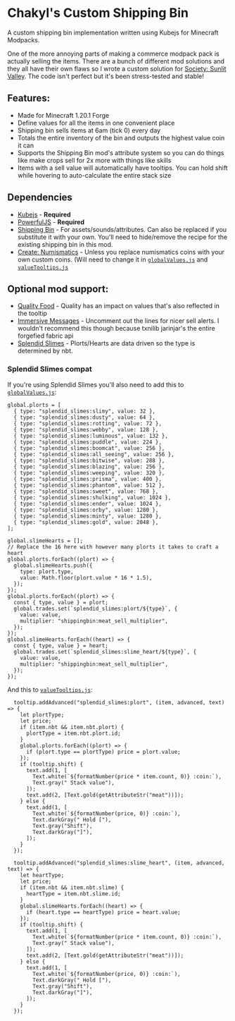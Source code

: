 # Chakyl's Custom Shipping Bin
A custom shipping bin implementation written using Kubejs for Minecraft Modpacks.

One of the more annoying parts of making a commerce modpack pack is actually selling the items. There are a bunch of different mod solutions and they all have their own flaws so I wrote a custom solution for [Society: Sunlit Valley](https://www.curseforge.com/minecraft/modpacks/society-sunlit-valley). The code isn't perfect but it's been stress-tested and stable!

## Features:
- Made for Minecraft 1.20.1 Forge
- Define values for all the items in one convenient place
- Shipping bin sells items at 6am (tick 0) every day
- Totals the entire inventory of the bin and outputs the highest value coin it can
- Supports the Shipping Bin mod's attribute system so you can do things like make crops sell for 2x more with things like skills
- Items with a sell value will automatically have tooltips. You can hold shift while hovering to auto-calculate the entire stack size

## Dependencies
- [Kubejs](https://www.curseforge.com/minecraft/mc-mods/kubejs) - **Required**
- [PowerfulJS](https://www.curseforge.com/minecraft/mc-mods/powerfuljs) - **Required**
- [Shipping Bin](https://www.curseforge.com/minecraft/mc-mods/shipping-bin) - For assets/sounds/attributes. Can also be replaced if you substitute it with your own. You'll need to hide/remove the recipe for the existing shipping bin in this mod.
- [Create: Numismatics](https://www.curseforge.com/minecraft/mc-mods/numismatics) - Unless you replace numismatics coins with your own custom coins. (Will need to change it in [`globalValues.js`](https://github.com/Chakyl/chakyl-custom-shipping-bin/blob/main/kubejs/startup_scripts/globalValues.js) and [`valueTooltips.js`](https://github.com/Chakyl/chakyl-custom-shipping-bin/blob/main/kubejs/client_scripts/valueTooltips.js)

## Optional mod support:
- [Quality Food](https://www.curseforge.com/minecraft/mc-mods/quality-food) - Quality has an impact on values that's also reflected in the tooltip
- [Immersive Messages](https://www.curseforge.com/minecraft/mc-mods/immersive-messages-api) - Uncomment out the lines for nicer sell alerts. I wouldn't recommend this though because txnilib jarinjar's the entire forgefied fabric api
- [Splendid Slimes](https://www.curseforge.com/minecraft/mc-mods/splendid-slimes) - Plorts/Hearts are data driven so the type is determined by nbt.

### Splendid Slimes compat
If you're using Splendid Slimes you'll also need to add this to [`globalValues.js`](https://github.com/Chakyl/chakyl-custom-shipping-bin/blob/main/kubejs/startup_scripts/globalValues.js):
```
global.plorts = [
  { type: "splendid_slimes:slimy", value: 32 },
  { type: "splendid_slimes:dusty", value: 64 },
  { type: "splendid_slimes:rotting", value: 72 },
  { type: "splendid_slimes:webby", value: 128 },
  { type: "splendid_slimes:luminous", value: 132 },
  { type: "splendid_slimes:puddle", value: 224 },
  { type: "splendid_slimes:boomcat", value: 256 },
  { type: "splendid_slimes:all_seeing", value: 256 },
  { type: "splendid_slimes:bitwise", value: 288 },
  { type: "splendid_slimes:blazing", value: 256 },
  { type: "splendid_slimes:weeping", value: 320 },
  { type: "splendid_slimes:prisma", value: 400 },
  { type: "splendid_slimes:phantom", value: 512 },
  { type: "splendid_slimes:sweet", value: 768 },
  { type: "splendid_slimes:shulking", value: 1024 },
  { type: "splendid_slimes:ender", value: 1024 },
  { type: "splendid_slimes:orby", value: 1280 },
  { type: "splendid_slimes:minty", value: 1280 },
  { type: "splendid_slimes:gold", value: 2048 },
];

global.slimeHearts = [];
// Replace the 16 here with however many plorts it takes to craft a heart
global.plorts.forEach((plort) => {
  global.slimeHearts.push({
    type: plort.type,
    value: Math.floor(plort.value * 16 * 1.5),
  });
});
global.plorts.forEach((plort) => {
  const { type, value } = plort;
  global.trades.set(`splendid_slimes:plort/${type}`, {
    value: value,
    multiplier: "shippingbin:meat_sell_multiplier",
  });
});
global.slimeHearts.forEach((heart) => {
  const { type, value } = heart;
  global.trades.set(`splendid_slimes:slime_heart/${type}`, {
    value: value,
    multiplier: "shippingbin:meat_sell_multiplier",
  });
});
```
And this to [`valueTooltips.js`](https://github.com/Chakyl/chakyl-custom-shipping-bin/blob/main/kubejs/client_scripts/valueTooltips.js):
```
  tooltip.addAdvanced("splendid_slimes:plort", (item, advanced, text) => {
    let plortType;
    let price;
    if (item.nbt && item.nbt.plort) {
      plortType = item.nbt.plort.id;
    }
    global.plorts.forEach((plort) => {
      if (plort.type == plortType) price = plort.value;
    });
    if (tooltip.shift) {
      text.add(1, [
        Text.white(`${formatNumber(price * item.count, 0)} :coin:`),
        Text.gray(" Stack value"),
      ]);
      text.add(2, [Text.gold(getAttributeStr("meat"))]);
    } else {
      text.add(1, [
        Text.white(`${formatNumber(price, 0)} :coin:`),
        Text.darkGray(" Hold ["),
        Text.gray("Shift"),
        Text.darkGray("]"),
      ]);
    }
  });

  tooltip.addAdvanced("splendid_slimes:slime_heart", (item, advanced, text) => {
    let heartType;
    let price;
    if (item.nbt && item.nbt.slime) {
      heartType = item.nbt.slime.id;
    }
    global.slimeHearts.forEach((heart) => {
      if (heart.type == heartType) price = heart.value;
    });
    if (tooltip.shift) {
      text.add(1, [
        Text.white(`${formatNumber(price * item.count, 0)} :coin:`),
        Text.gray(" Stack value"),
      ]);
      text.add(2, [Text.gold(getAttributeStr("meat"))]);
    } else {
      text.add(1, [
        Text.white(`${formatNumber(price, 0)} :coin:`),
        Text.darkGray(" Hold ["),
        Text.gray("Shift"),
        Text.darkGray("]"),
      ]);
    }
  });
```
